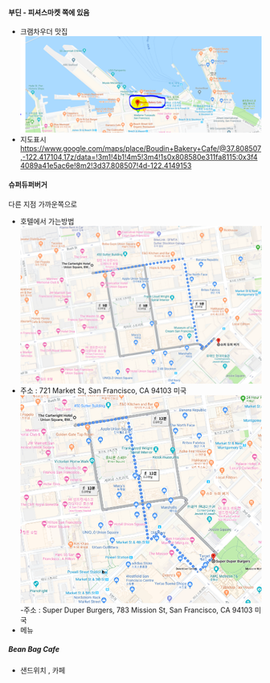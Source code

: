 


#### 부딘  - 피셔스마켓 쪽에 있음
- 크램차우더 맛집
![ ](/images/부딘.png)
- 지도표시
https://www.google.com/maps/place/Boudin+Bakery+Cafe/@37.808507,-122.417104,17z/data=!3m1!4b1!4m5!3m4!1s0x808580e311fa8115:0x3f44089a41e5ac6e!8m2!3d37.808507!4d-122.4149153


#### 슈퍼듀퍼버거
다른 지점 가까운쪽으로

 - 호텔에서 가는방법
![ ](/images/슈퍼듀퍼버거.png)
 - 주소 : 721 Market St, San Francisco, CA 94103 미국
![ ](/images/슈퍼듀퍼버거2.png)
 -주소 : Super Duper Burgers, 783 Mission St, San Francisco, CA 94103 미국
 - 메뉴

##### Bean Bag Cafe
 - 샌드위치 , 카페
 